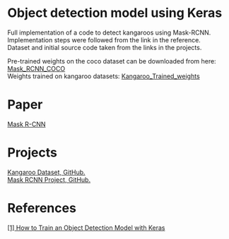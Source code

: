 # Object detection model using Keras

Full implementation of a code to detect kangaroos using Mask-RCNN.  
Implementation steps were followed from the link in the reference.  
Dataset and initial source code taken from the links in the projects.  

Pre-trained weights on the coco dataset can be downloaded from here: [Mask_RCNN_COCO](https://drive.google.com/file/d/1bLdI1YHAr9Bby6-QlrvEww5SqafFqB_J/view?usp=sharing)  
Weights trained on kangaroo datasets: [Kangaroo_Trained_weights](https://drive.google.com/file/d/1D7hpx0DT7A7r63m1Iynia7YitD_noBT0/view?usp=sharing)  

# Paper
[Mask R-CNN](https://arxiv.org/abs/1703.06870)  

# Projects
[Kangaroo Dataset, GitHub.](https://github.com/experiencor/kangaroo)  
[Mask RCNN Project, GitHub.](https://github.com/matterport/Mask_RCNN)  

# References
[ [1] How to Train an Object Detection Model with Keras](https://machinelearningmastery.com/how-to-train-an-object-detection-model-with-keras/) 


